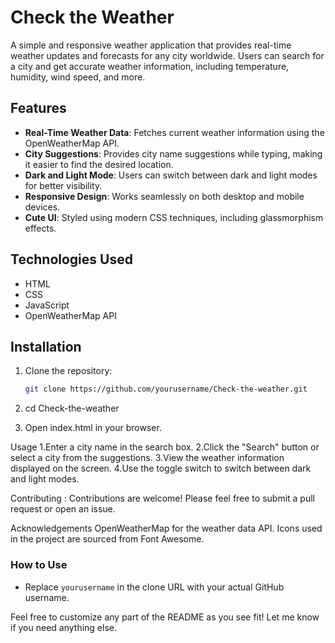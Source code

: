 # Check the Weather

A simple and responsive weather application that provides real-time weather updates and forecasts for any city worldwide. Users can search for a city and get accurate weather information, including temperature, humidity, wind speed, and more.

## Features

- **Real-Time Weather Data**: Fetches current weather information using the OpenWeatherMap API.
- **City Suggestions**: Provides city name suggestions while typing, making it easier to find the desired location.
- **Dark and Light Mode**: Users can switch between dark and light modes for better visibility.
- **Responsive Design**: Works seamlessly on both desktop and mobile devices.
- **Cute UI**: Styled using modern CSS techniques, including glassmorphism effects.

## Technologies Used

- HTML
- CSS
- JavaScript
- OpenWeatherMap API

## Installation

1. Clone the repository:

   ```bash
   git clone https://github.com/yourusername/Check-the-weather.git

2. cd Check-the-weather
3. Open index.html in your browser.

Usage
1.Enter a city name in the search box.
2.Click the "Search" button or select a city from the suggestions.
3.View the weather information displayed on the screen.
4.Use the toggle switch to switch between dark and light modes.

Contributing :
Contributions are welcome! Please feel free to submit a pull request or open an issue.

Acknowledgements
OpenWeatherMap for the weather data API.
Icons used in the project are sourced from Font Awesome.


### How to Use
- Replace `yourusername` in the clone URL with your actual GitHub username.

Feel free to customize any part of the README as you see fit! Let me know if you need anything else.

